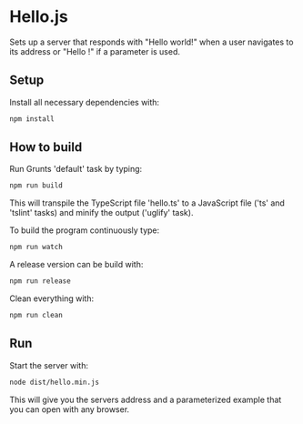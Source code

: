 # Hello.js
Sets up a server that responds with "Hello world!" when a user navigates to its address or "Hello <name>!" if a parameter is used.

## Setup
Install all necessary dependencies with:

~~~bash
npm install
~~~

## How to build

Run Grunts 'default' task by typing:

~~~bash
npm run build
~~~

This will transpile the TypeScript file 'hello.ts' to a JavaScript file ('ts' and 'tslint' tasks) and minify the output ('uglify' task).

To build the program continuously type:

~~~bash
npm run watch
~~~

A release version can be build with:

~~~bash
npm run release
~~~

Clean everything with:

~~~bash
npm run clean
~~~

## Run

Start the server with:

~~~bash
node dist/hello.min.js
~~~

This will give you the servers address and a parameterized example that you can open with any browser.
